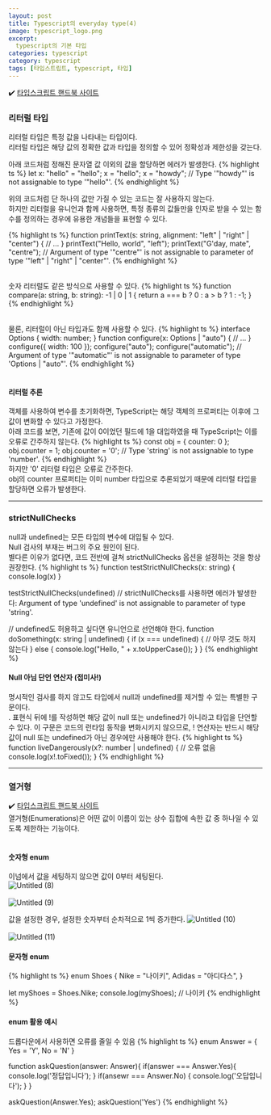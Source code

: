 ```yaml
---
layout: post
title: Typescript의 everyday type(4)
image: typescript_logo.png
excerpt: 
  typescript의 기본 타입
categories: typescript
category: typescript
tags: [타입스트립트, typescript, 타입]
---
```

✔️ [타입스크립트 핸드북 사이트](https://www.typescriptlang.org/ko/docs/handbook/2/everyday-types.html#%EB%A6%AC%ED%84%B0%EB%9F%B4-%ED%83%80%EC%9E%85)

### 리터럴 타입

리터럴 타입은 특정 값을 나타내는 타입이다.  
리터럴 타입은 해당 값의 정확한 값과 타입을 정의할 수 있어 정확성과 제한성을 갖는다.

아래 코드처럼 정해진 문자열 값 이외의 값을 할당하면 에러가 발생한다.
{% highlight ts %}
let x: "hello" = "hello";
x = "hello"; 
x = "howdy"; // Type '"howdy"' is not assignable to type '"hello"'.
{% endhighlight %}  

위의 코드처럼 단 하나의 값만 가질 수 있는 코드는 잘 사용하지 않는다.  
하지만 리터럴을 유니언과 함께 사용하면, 특정 종류의 값들만을 인자로 받을 수 있는 함수를 정의하는 경우에 유용한 개념들을 표현할 수 있다.  

{% highlight ts %}
function printText(s: string, alignment: "left" | "right" | "center") {
  // ...
}
printText("Hello, world", "left");
printText("G'day, mate", "centre"); // Argument of type '"centre"' is not assignable to parameter of type '"left" | "right" | "center"'.
{% endhighlight %}  
<br />

숫자 리터럴도  같은 방식으로 사용할 수 있다.
{% highlight ts %}
function compare(a: string, b: string): -1 | 0 | 1 {
  return a === b ? 0 : a > b ? 1 : -1;
}
{% endhighlight %}  
<br />

물론, 리터럴이 아닌 타입과도 함께 사용할 수 있다.
{% highlight ts %}
interface Options {
  width: number;
}
function configure(x: Options | "auto") {
  // ...
}
configure({ width: 100 });
configure("auto");
configure("automatic"); // Argument of type '"automatic"' is not assignable to parameter of type 'Options | "auto"'.
{% endhighlight %}  
<br />

#### 리터럴 추론

객체를 사용하여 변수를 초기화하면, TypeScript는 해당 객체의 프로퍼티는 이후에 그 값이 변화할 수 있다고 가정한다.  
아래 코드를 보면, 기존에 값이 0이었던 필드에 1을 대입하였을 때 TypeScript는 이를 오류로 간주하지 않는다.
{% highlight ts %}
const obj = { counter: 0 };
obj.counter = 1;
obj.counter = '0'; // Type 'string' is not assignable to type 'number'.
{% endhighlight %}  
하지만 '0' 리터럴 타입은 오류로 간주한다.  
obj의 counter 프로퍼티는 이미 number 타입으로 추론되었기 때문에 리터럴 타입을 할당하면 오류가 발생한다.
<br />

--- 

### strictNullChecks  

null과 undefined는 모든 타입의 변수에 대입될 수 있다.  
Null 검사의 부재는 버그의 주요 원인이 된다.  
별다른 이유가 없다면, 코드 전반에 걸쳐 strictNullChecks 옵션을 설정하는 것을 항상 권장한다.
{% highlight ts %}
function testStrictNullChecks(x: string) {
  console.log(x)
}

testStrictNullChecks(undefined) // strictNullChecks를 사용하면 에러가 발생한다: Argument of type 'undefined' is not assignable to parameter of type 'string'.

// undefined도 허용하고 싶다면 유니언으로 선언해야 한다.
function doSomething(x: string | undefined) {
  if (x === undefined) {
    // 아무 것도 하지 않는다
  } else {
    console.log("Hello, " + x.toUpperCase());
  }
}
{% endhighlight %} 
<br />

#### Null 아님 단언 연산자 (접미사!)

명시적인 검사를 하지 않고도 타입에서 null과 undefined를 제거할 수 있는 특별한 구문이다.  
. 표현식 뒤에 !를 작성하면 해당 값이 null 또는 undefined가 아니라고 타입을 단언할 수 있다.
 이 구문은 코드의 런타임 동작을 변화시키지 않으므로, ! 연산자는 반드시 해당 값이 null 또는 undefined가 아닌 경우에만 사용해야 한다.
{% highlight ts %}
function liveDangerously(x?: number | undefined) {
  // 오류 없음
  console.log(x!.toFixed());
}
{% endhighlight %} 
<br />

---

### 열거형
✔️ [타입스크립트 핸드북 사이트](https://www.typescriptlang.org/ko/docs/handbook/enums.html)  
열거형(Enumerations)은 어떤 값이 이름이 있는 상수 집합에 속한 값 중 하나일 수 있도록 제한하는 기능이다.  
<br />

#### 숫자형 enum
이넘에서 값을 세팅하지 않으면 값이 0부터 세팅된다.  
![Untitled (8)](https://github.com/DaYoung-woo/DaYoung-woo.github.io/assets/131967254/9625bc73-e496-462e-981f-c3e5beef41f7)
<br />  
![Untitled (9)](https://github.com/DaYoung-woo/DaYoung-woo.github.io/assets/131967254/27e6c409-a822-4bf7-b477-db6db8b02c4a)
<br />

값을 설정한 경우, 설정한 숫자부터 순차적으로 1씩 증가한다.
![Untitled (10)](https://github.com/DaYoung-woo/DaYoung-woo.github.io/assets/131967254/7e1f942c-4291-4212-80c9-1dafb4e0d43d)
<br />  
![Untitled (11)](https://github.com/DaYoung-woo/DaYoung-woo.github.io/assets/131967254/50d3a686-1e98-40c6-a065-33df542330b7)
<br />

#### 문자형 enum
{% highlight ts %}
enum Shoes {
  Nike = "나이키",
  Adidas = "아디다스",
}

let myShoes = Shoes.Nike;
console.log(myShoes); // 나이키
{% endhighlight %} 
<br />

#### enum 활용 예시
드롭다운에서 사용하면 오류를 줄일 수 있음
{% highlight ts %}
enum Answer = {
	Yes = 'Y',
	No = 'N'
}

function askQuestion(answer: Answer){
	if(answer === Answer.Yes){
		console.log('정답입니다');
	}
	if(ansewr === Answer.No) {
		console.log('오답입니다');
	}
}

askQuestion(Answer.Yes);
askQuestion('Yes')
{% endhighlight %} 
<br />
